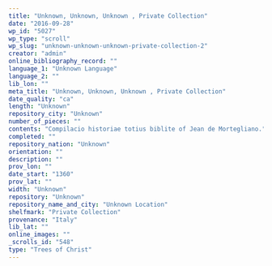 ```yaml
---
title: "Unknown, Unknown, Unknown , Private Collection"
date: "2016-09-28"
wp_id: "5027"
wp_type: "scroll"
wp_slug: "unknown-unknown-unknown-private-collection-2"
creator: "admin"
online_bibliography_record: ""
language_1: "Unknown Language"
language_2: ""
lib_lon: ""
meta_title: "Unknown, Unknown, Unknown , Private Collection"
date_quality: "ca"
length: "Unknown"
repository_city: "Unknown"
number_of_pieces: ""
contents: "Compilacio historiae totius biblite of Jean de Mortegliano."
completed: ""
repository_nation: "Unknown"
orientation: ""
description: ""
prov_lon: ""
date_start: "1360"
prov_lat: ""
width: "Unknown"
repository: "Unknown"
repository_name_and_city: "Unknown Location"
shelfmark: "Private Collection"
provenance: "Italy"
lib_lat: ""
online_images: ""
_scrolls_id: "548"
type: "Trees of Christ"
---
```




